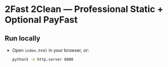 # 2Fast 2Clean — Professional Static + Optional PayFast

## Run locally
- Open `index.html` in your browser, or:
  ```bash
  python3 -m http.server 8000
